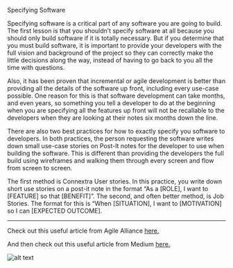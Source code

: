 Specifying Software

Specifying software is a critical part of any software you are going to build.  The first lesson is that you shouldn’t specify software at all because you should only build software if it is totally necessary.  But if you determine that you must build software, it is important to provide your developers with the full vision and background of the project so they can correctly make the little decisions along the way, instead of having to go back to you all the time with questions.  

Also, it has been proven that incremental or agile development is better than providing all the details of the software up front, including every use-case possible.  One reason for this is that software development can take months, and even years, so something you tell a developer to do at the beginning when you are specifying all the features up front will not be recallable to the developers when they are looking at their notes six months down the line. 

There are also two best practices for how to exactly specify you software to developers.  In both practices, the person requesting the software writes down small use-case stories on Post-It notes for the developer to use when building the software.  This is different than providing the developers the full build using wireframes and walking them through every screen and flow from screen to screen.  

The first method is Connextra User stories.  In this practice, you write down short use stories on a post-it note in the format “As a [ROLE], I want to [FEATURE] so that [BENEFIT]”.  The second, and often better method, is Job Stories.  The format for this is “When [SITUATION], I want to [MOTIVATION] so I can [EXPECTED OUTCOME].

---------------------------------------------------------------------------------------------------------------------------------

Check out this useful article from Agile Alliance
<a href="http://guide.agilealliance.org/guide/rolefeature.html">here.</a>

And then check out this useful article from Medium
<a href="https://medium.com/the-job-to-be-done/replacing-the-user-story-with-the-job-story-af7cdee10c27">here.</a>

![alt text](http://photosinbox.com/wp-content/uploads/2011/08/sticky-note.jpg "Note")
